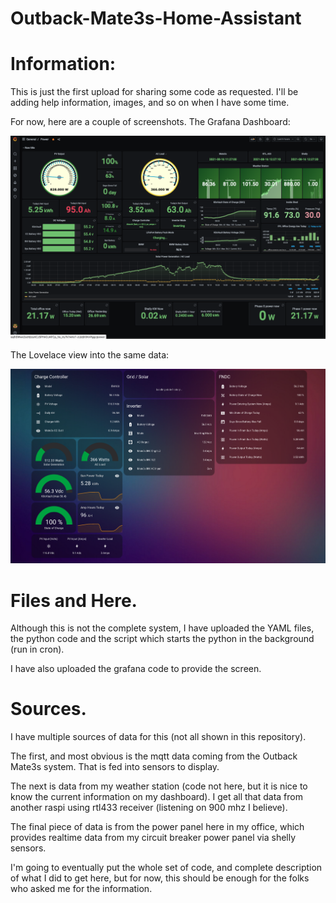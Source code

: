 # Outback-Mate3s-Home-Assistant

# Information: 

This is just the first upload for sharing some code as requested. 
I'll be adding help information, images, and so on when I have some time. 

For now, here are a couple of screenshots. 
The Grafana Dashboard:

![Screenshot](./grafana_view.png)

The Lovelace view into the same data: 

![Screenshot](./lovelace_view.png)

# Files and Here. 

Although this is not the complete system, I have uploaded the YAML files, the python code and the script which starts the python in the background (run in cron).  

I have also uploaded the grafana code to provide the screen. 

# Sources. 

I have multiple sources of data for this (not all shown in this repository). 

The first, and most obvious is the mqtt data coming from the Outback Mate3s system.
That is fed into sensors to display. 

The next is data from my weather station (code not here, but it is nice to know the current information on my dashboard). 
I get all that data from another raspi using rtl433 receiver (listening on 900 mhz I believe). 

The final piece of data is from the power panel here in my office, which provides realtime data from my circuit breaker power panel via shelly sensors. 

I'm going to eventually put the whole set of code, and complete description of what I did to get here, but for now, 
this should be enough for the folks who asked me for the information. 

